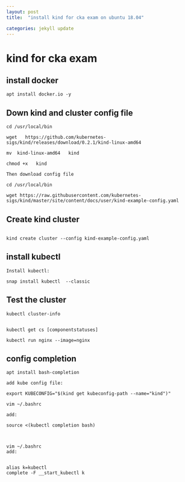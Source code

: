 ```yaml
---
layout: post
title:  "install kind for cka exam on ubuntu 18.04"

categories: jekyll update
---
```


# kind for cka exam

## install docker

```
apt install docker.io -y
```

##  Down kind and cluster config file


```
cd /usr/local/bin

wget   https://github.com/kubernetes-sigs/kind/releases/download/0.2.1/kind-linux-amd64

mv  kind-linux-amd64   kind

chmod +x   kind

```

```
Then download config file

cd /usr/local/bin

wget https://raw.githubusercontent.com/kubernetes-sigs/kind/master/site/content/docs/user/kind-example-config.yaml

```

## Create kind cluster 


```

kind create cluster --config kind-example-config.yaml

```
## install kubectl

```
Install kubectl:

snap install kubectl  --classic

```


## Test the cluster 


```
kubectl cluster-info 


kubectl get cs [componentstatuses]

```


```
kubectl run nginx --image=nginx 
```

## config completion


```
apt install bash-completion
```


```
add kube config file:

export KUBECONFIG="$(kind get kubeconfig-path --name="kind")"

```


```
vim ~/.bashrc

add:

source <(kubectl completion bash)


```


```

vim ~/.bashrc
add:


alias k=kubectl
complete -F __start_kubectl k

```


